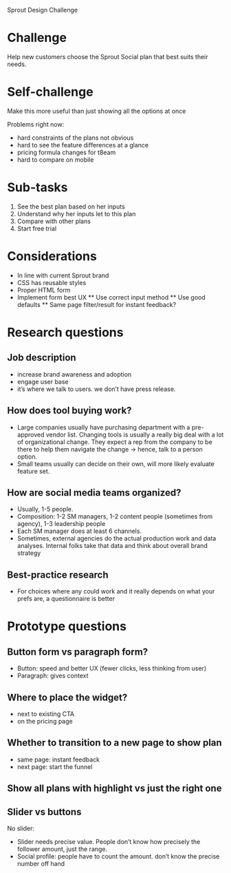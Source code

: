 Sprout Design Challenge

# Challenge
Help new customers choose the Sprout Social plan that best suits their needs.

# Self-challenge
Make this more useful than just showing all the options at once

Problems right now: 
- hard constraints of the plans not obvious
- hard to see the feature differences at a glance
- pricing formula changes for t8eam
- hard to compare on mobile

# Sub-tasks
1. See the best plan based on her inputs
2. Understand why her inputs let to this plan
3. Compare with other plans
4. Start free trial

# Considerations 
* In line with current Sprout brand
* CSS has reusable styles
* Proper HTML form
* Implement form best UX
** Use correct input method
** Use good defaults
** Same page filter/result for instant feedback?

# Research questions
## Job description
* increase brand awareness and adoption
* engage user base 
* it’s where we talk to users. we don’t have press release.
## How does tool buying work?
* Large companies usually have purchasing department with a pre-approved vendor list. Changing tools is usually a really big deal with a lot of organizational change. They expect a rep from the company to be there to help them navigate the change → hence, talk to a person option.
* Small teams usually can decide on their own, will more likely evaluate feature set.
## How are social media teams organized?
* Usually, 1-5 people. 
* Composition: 1-2 SM managers, 1-2 content people (sometimes from agency), 1-3 leadership people
* Each SM manager does at least 6 channels.
* Sometimes, external agencies do the actual production work and data analyses. Internal folks take that data and think about overall brand strategy

## Best-practice research
* For choices where any could work and it really depends on what your prefs are, a questionnaire is better


# Prototype questions
## Button form vs paragraph form?
* Button: speed and better UX (fewer clicks, less thinking from user)
* Paragraph: gives context
## Where to place the widget?
* next to existing CTA
* on the pricing page
## Whether to transition to a new page to show plan
* same page: instant feedback
* next page: start the funnel
## Show all plans with highlight vs just the right one

## Slider vs buttons
No slider: 
- Slider needs precise value. People don’t know how precisely the follower amount, just the range.
- Social profile: people have to count the amount. don’t know the precise number off hand
